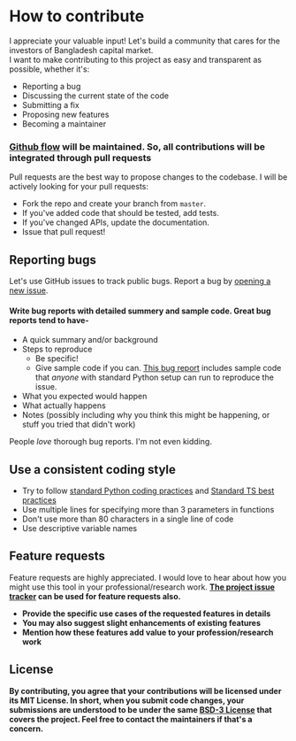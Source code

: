 # How to contribute
I appreciate your valuable input! Let's build a community that cares for the investors of Bangladesh capital market.
<br>I want to make contributing to this project as easy and transparent as possible, whether it's:

- Reporting a bug
- Discussing the current state of the code
- Submitting a fix
- Proposing new features
- Becoming a maintainer

### [Github flow](https://guides.github.com/introduction/flow/index.html) will be maintained. So, all contributions will be integrated through pull requests
Pull requests are the best way to propose changes to the codebase. I will be actively looking for your pull requests:

- Fork the repo and create your branch from `master`.
- If you've added code that should be tested, add tests.
- If you've changed APIs, update the documentation.
- Issue that pull request!


## Reporting bugs
Let's use GitHub issues to track public bugs. Report a bug by [opening a new issue](https://github.com/skfarhad/stocksurferbd/issues).

#### Write bug reports with detailed summery and sample code. Great bug reports tend to have-

- A quick summary and/or background
- Steps to reproduce
  - Be specific!
  - Give sample code if you can. [This bug report](https://github.com/matplotlib/mplfinance/issues/394) includes sample code that *anyone* with standard Python setup can run to reproduce the issue.
- What you expected would happen
- What actually happens
- Notes (possibly including why you think this might be happening, or stuff you tried that didn't work)

People *love* thorough bug reports. I'm not even kidding.

## Use a consistent coding style

* Try to follow [standard Python coding practices](https://www.python.org/dev/peps/pep-0008/) and [Standard TS best practices](https://docs.aws.amazon.com/prescriptive-guidance/latest/best-practices-cdk-typescript-iac/typescript-best-practices.html)
* Use multiple lines for specifying more than 3 parameters in functions
* Don't use more than 80 characters in a single line of code
* Use descriptive variable names


## Feature requests
Feature requests are highly appreciated. I would love to hear about how you might use this tool in your professional/research work.
<b>  [The project issue tracker](https://github.com/skfarhad/stocksurferbd/issues) can be used for feature requests also.

- Provide the specific use cases of the requested features in details
- You may also suggest slight enhancements of existing features
- Mention how these features add value to your profession/research work

## License
By contributing, you agree that your contributions will be licensed under its MIT License. 
In short, when you submit code changes, your submissions are understood to be under the same [BSD-3 License](https://opensource.org/license/bsd-3-clause) that covers the project. Feel free to contact the maintainers if that's a concern.
